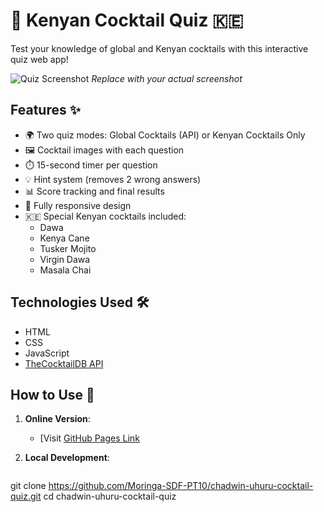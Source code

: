 # 🍹 Kenyan Cocktail Quiz 🇰🇪

Test your knowledge of global and Kenyan cocktails with this interactive quiz web app!

![Quiz Screenshot](./assets/images/quiz-screenshot.png) *Replace with your actual screenshot*

## Features ✨

- 🌍 Two quiz modes: Global Cocktails (API) or Kenyan Cocktails Only
- 🖼️ Cocktail images with each question
- ⏱️ 15-second timer per question
- 💡 Hint system (removes 2 wrong answers)
- 📊 Score tracking and final results
- 📱 Fully responsive design
- 🇰🇪 Special Kenyan cocktails included:
  - Dawa
  - Kenya Cane
  - Tusker Mojito
  - Virgin Dawa
  - Masala Chai

## Technologies Used 🛠️

- HTML
- CSS
- JavaScript
- [TheCocktailDB API](https://www.thecocktaildb.com/api.php)

## How to Use 🚀

1. **Online Version**:
   - [Visit [GitHub Pages Link](https://github.com/Moringa-SDF-PT10/chadwin-uhuru-cocktail-quiz)

2. **Local Development**:
   ```bash
  git clone https://github.com/Moringa-SDF-PT10/chadwin-uhuru-cocktail-quiz.git
cd chadwin-uhuru-cocktail-quiz
